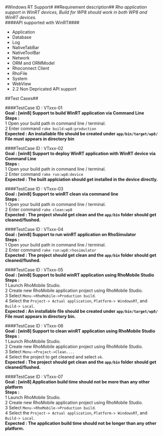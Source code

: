 
#Windows RT Support#
##Requirement description##
*Rho application support in WinRT devices, Build for WP8 should work in both WP8 and WinRT devices.*  
####API supported with WinRT####
- Application
- Database
- Log
- NativeTabBar
- NativeToolBar
- Network
- ORM and ORMModel
- Rhoconnect Client
- RhoFile
- System
- WebView  
- 2.2 Non Depricated API support

##Test Cases##
    
####TestCase ID : VTxxx-01  
**Goal          : [win8] Support to build WinRT application via Command Line**  
**Steps         :**  
1 Open your build path in command line / terminal.  
2 Enter command `rake build:wp8:production`  
**Expected      : An installable file should be created under `app/bin/target/wp8/` File  must appears in directory bin**  
  
####TestCase ID : VTxxx-02  
**Goal          : [win8] Support to deploy WinRT application with WinRT device via Command Line**  
**Steps         :**  
1 Open your build path in command line / terminal.  
2 Enter command `rake run:wp8:device`  
**Expected      : The built applciation should get installed in the device directly.** 
  
####TestCase ID : VTxxx-03  
**Goal          : [win8] Support to winRT clean via command line**  
**Steps         :**  
1 Open your build path in command line / terminal.  
2 Enter command `rake clean:wp8`  
**Expected      : The project should get clean and the `app/bin` folder should get cleaned/flushed.** 
  
####TestCase ID : VTxxx-04  
**Goal          : [win8] Support to run winRT application on RhoSimulator**  
**Steps         :**  
1 Open your build path in command line / terminal.  
2 Enter command `rake run:wp8:rhosimulator`  
**Expected      : The project should get clean and the `app/bin` folder should get cleaned/flushed.** 
  
####TestCase ID : VTxxx-05  
**Goal          : [win8] Support to build winRT application using RhoMobile Studio**  
**Steps         :**  
1 Launch RhoMobile Studio.  
2 Create new RhoMobile application project using RhoMobile Studio.  
3 Select `Menu->RhoMobile->Production build`.   
4 Select the `Project-> Actual application`, `Platform-> WindowsRT`, and `Build-> Local`.  
**Expected      : An installable file should be created under `app/bin/target/wp8/` File  must appears in directory bin.** 
  
####TestCase ID : VTxxx-06  
**Goal          : [win8] Support to clean winRT application using RhoMobile Studio**  
**Steps         :**  
1 Launch RhoMobile Studio.  
2 Create new RhoMobile application project using RhoMobile Studio.  
3 Select `Menu->Project->Clean...`.   
4 Select the project to get cleaned and select `ok`.  
**Expected      : The project should get clean and the `app/bin` folder should get cleaned/flushed.**  

####TestCase ID : VTxxx-07  
**Goal          : [win8] Application build time should not be more than any other platform**  
**Steps         :**  
1 Launch RhoMobile Studio.  
2 Create new RhoMobile application project using RhoMobile Studio.  
3 Select `Menu->RhoMobile->Production build`.   
4 Select the `Project-> Actual application`, `Platform-> WindowsRT`, and `Build-> Local`.  
**Expected      : The application build time should not be longer than any other platform.**  